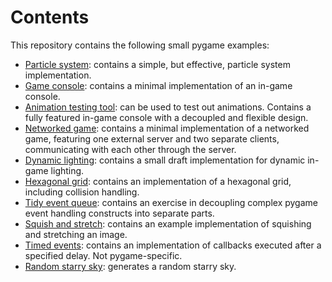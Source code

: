 # Contents

This repository contains the following small pygame examples:
- [Particle system](code/particle_system): contains a simple, but effective, particle system implementation.
- [Game console](code/game_console): contains a minimal implementation of an in-game console.
- [Animation testing tool](code/animator): can be used to test out animations. Contains a fully featured in-game console with a decoupled and flexible design.
- [Networked game](code/networked_game): contains a minimal implementation of a networked game, featuring one external server and two separate clients, communicating with each other through the server.
- [Dynamic lighting](code/simple_lighting): contains a small draft implementation for dynamic in-game lighting.
- [Hexagonal grid](code/hexagonal_tiles): contains an implementation of a hexagonal grid, including collision handling.
- [Tidy event queue](code/tidy_event_queue): contains an exercise in decoupling complex pygame event handling constructs into separate parts.
- [Squish and stretch](code/squish_and_stretch): contains an example implementation of squishing and stretching an image.
- [Timed events](code/timed_events): contains an implementation of callbacks executed after a specified delay. Not pygame-specific.
- [Random starry sky](code/random_screen_animation): generates a random starry sky.
